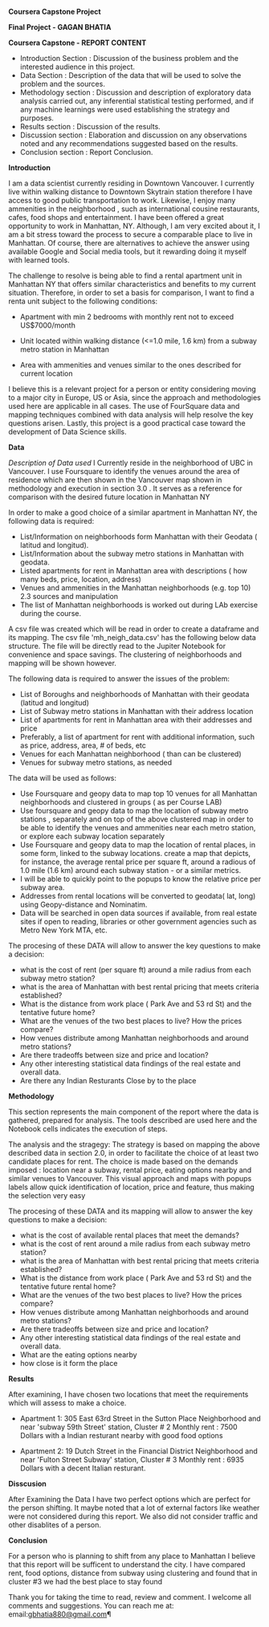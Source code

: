 ****Coursera Capstone Project****

**Final Project - GAGAN BHATIA**

**Coursera Capstone - REPORT CONTENT**

- Introduction Section : Discussion of the business problem and the interested audience in this project.
- Data Section : Description of the data that will be used to solve the problem and the sources.
- Methodology section : Discussion and description of exploratory data analysis carried out, any inferential statistical testing performed, and if any machine learnings were used establishing the strategy and purposes.
- Results section : Discussion of the results.
- Discussion section : Elaboration and discussion on any observations noted and any recommendations suggested based on the results.
- Conclusion section : Report Conclusion.

**Introduction**

I am a data scientist currently residing in Downtown Vancouver. 
I currently live within walking distance to Downtown Skytrain station therefore I have access to good public transportation to work. 
Likewise, I enjoy many ammenities in the neighborhood , such as international cousine restaurants, cafes, food shops and entertainment. 
I have been offered a great opportunity to work in Manhattan, NY. 
Although, I am very excited about it, I am a bit stress toward the process to secure a comparable place to live in Manhattan. 
Of course, there are alternatives to achieve the answer using available Google and Social media tools, but it rewarding doing it myself with learned tools.

The challenge to resolve is being able to find a rental apartment unit in Manhattan NY that offers similar characteristics and benefits to my current situation. 
Therefore, in order to set a basis for comparison, I want to find a renta unit subject to the following conditions:

- Apartment with min 2 bedrooms with monthly rent not to exceed US$7000/month

- Unit located within walking distance (<=1.0 mile, 1.6 km) from a subway metro station in Manhattan

- Area with ammenities and venues similar to the ones described for current location

I believe this is a relevant project for a person or entity considering moving to a major city in Europe, US or Asia, since the approach and methodologies used here are applicable in all cases. 
The use of FourSquare data and mapping techniques combined with data analysis will help resolve the key questions arisen. Lastly, this project is a good practical case toward the development of Data Science skills.

**Data**

*Description of Data used*
I Currently reside in the neighborhood of UBC in Vancouver. 
I use Foursquare to identify the venues around the area of residence which are then shown in the Vancouver map shown in methodology and execution in section 3.0 .
It serves as a reference for comparison with the desired future location in Manhattan NY

In order to make a good choice of a similar apartment in Manhattan NY, the following data is required:
- List/Information on neighborhoods form Manhattan with their Geodata ( latitud and longitud).
- List/Information about the subway metro stations in Manhattan with geodata. 
- Listed apartments for rent in Manhattan area with descriptions ( how many beds, price, location, address) 
- Venues and ammenities in the Manhattan neighborhoods (e.g. top 10) 2.3 sources and manipulation 
- The list of Manhattan neighborhoods is worked out during LAb exercise during the course.

A csv file was created which will be read in order to create a dataframe and its mapping. The csv file 'mh_neigh_data.csv' has the following below data structure. 
The file will be directly read to the Jupiter Notebook for convenience and space savings. The clustering of neighborhoods and mapping will be shown however.


The following data is required to answer the issues of the problem:

- List of Boroughs and neighborhoods of Manhattan with their geodata (latitud and longitud)
- List of Subway metro stations in Manhattan with their address location
- List of apartments for rent in Manhattan area with their addresses and price
- Preferably, a list of apartment for rent with additional information, such as price, address, area, # of beds, etc
- Venues for each Manhattan neighborhood ( than can be clustered)
- Venues for subway metro stations, as needed

The data will be used as follows:
- Use Foursquare and geopy data to map top 10 venues for all Manhattan neighborhoods and clustered in groups ( as per Course LAB)
- Use foursquare and geopy data to map the location of subway metro stations , separately and on top of the above clustered map in order to be able to identify the venues and ammenities near each metro station, or explore each subway location separately
- Use Foursquare and geopy data to map the location of rental places, in some form, linked to the subway locations. create a map that depicts, for instance, the average rental price per square ft, around a radious of 1.0 mile (1.6 km) around each subway station - or a similar metrics. 
- I will be able to quickly point to the popups to know the relative price per subway area.
- Addresses from rental locations will be converted to geodata( lat, long) using Geopy-distance and Nominatim.
- Data will be searched in open data sources if available, from real estate sites if open to reading, libraries or other government agencies such as Metro New York MTA, etc.

The procesing of these DATA will allow to answer the key questions to make a decision:
- what is the cost of rent (per square ft) around a mile radius from each subway metro station?
- what is the area of Manhattan with best rental pricing that meets criteria established?
- What is the distance from work place ( Park Ave and 53 rd St) and the tentative future home?
- What are the venues of the two best places to live? How the prices compare?
- How venues distribute among Manhattan neighborhoods and around metro stations?
- Are there tradeoffs between size and price and location?
- Any other interesting statistical data findings of the real estate and overall data.
- Are there any Indian Resturants Close by to the place

**Methodology**

This section represents the main component of the report where the data is gathered, prepared for analysis.
The tools described are used here and the Notebook cells indicates the execution of steps.

The analysis and the stragegy: 
The strategy is based on mapping the above described data in section 2.0, in order to facilitate the choice of at least two candidate places for rent. 
The choice is made based on the demands imposed : location near a subway, rental price, eating options nearby and similar venues to Vancouver. 
This visual approach and maps with popups labels allow quick identification of location, price and feature, thus making the selection very easy

The procesing of these DATA and its mapping will allow to answer the key questions to make a decision:

- what is the cost of available rental places that meet the demands?
- what is the cost of rent around a mile radius from each subway metro station?
- what is the area of Manhattan with best rental pricing that meets criteria established?
- What is the distance from work place ( Park Ave and 53 rd St) and the tentative future rental home?
- What are the venues of the two best places to live? How the prices compare?
- How venues distribute among Manhattan neighborhoods and around metro stations?
- Are there tradeoffs between size and price and location?
- Any other interesting statistical data findings of the real estate and overall data.
- What are the eating options nearby
- how close is it form the place

**Results**

After examining, I have chosen two locations that meet the requirements which will assess to make a choice.
- Apartment 1: 305 East 63rd Street in the Sutton Place Neighborhood and near 'subway 59th Street' station, Cluster # 2 Monthly rent : 7500 Dollars with a Indian resturant nearby with good food options

- Apartment 2: 19 Dutch Street in the Financial District Neighborhood and near 'Fulton Street Subway' station, Cluster # 3 Monthly rent : 6935 Dollars with a decent Italian resturant.

**Disscusion**

After Examining the Data I have two perfect options which are perfect for the person shifting. 
It maybe noted that a lot of external factors like weather were not considered during this report.
We also did not consider traffic and other disablites of a person.

**Conclusion**

For a person who is planning to shift from any place to Manhattan I believe that this report will be sufficent to understand the city.
I have compared rent, food options, distance from subway using clustering and found that in cluster #3 we had the best place to stay found

Thank you for taking the time to read, review and comment. I welcome all comments and suggestions. You can reach me at: email:gbhatia880@gmail.com¶
